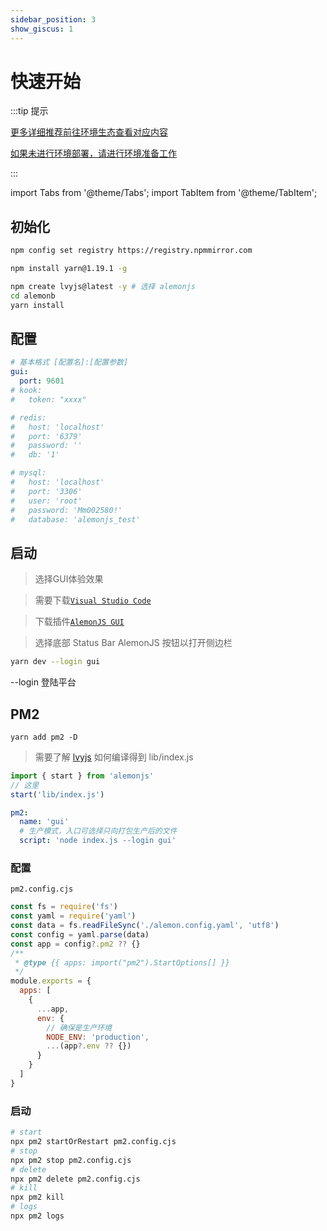```yaml
---
sidebar_position: 3
show_giscus: 1
---
```


# 快速开始

:::tip 提示

[更多详细推荐前往环境生态查看对应内容](/docs/intro)

[如果未进行环境部署，请进行环境准备工作](/docs/environment)

:::

import Tabs from '@theme/Tabs';
import TabItem from '@theme/TabItem';

## 初始化

```sh title="国内镜像，已安装可忽视"
npm config set registry https://registry.npmmirror.com
```

```sh title="文档统一采用yarn依赖工具"
npm install yarn@1.19.1 -g
```

```sh title="使用模板"
npm create lvyjs@latest -y # 选择 alemonjs
cd alemonb
yarn install
```

## 配置

```yaml title="alemon.config.yaml"
# 基本格式 [配置名]:[配置参数]
gui:
  port: 9601
# kook:
#   token: "xxxx"

# redis:
#   host: 'localhost'
#   port: '6379'
#   password: ''
#   db: '1'

# mysql:
#   host: 'localhost'
#   port: '3306'
#   user: 'root'
#   password: 'Mm002580!'
#   database: 'alemonjs_test'
```

## 启动

> 选择GUI体验效果

> 需要下载[`Visual Studio Code`](https://code.visualstudio.com/)

> 下载插件[`AlemonJS GUI`](https://marketplace.visualstudio.com/items?itemName=lemonade-x.alemonjs-gui)

> 选择底部 Status Bar AlemonJS 按钮以打开侧边栏

```sh title="以开发模式启动，并选择gui"
yarn dev --login gui
```

--login 登陆平台

## PM2

```shell title="安装PM2"
yarn add pm2 -D
```

> 需要了解 [lvyjs](https://lvyjs.dev) 如何编译得到 lib/index.js

```js title="index.js"
import { start } from 'alemonjs'
// 这里
start('lib/index.js')
```

```yaml title="alemon.config.yaml"
pm2:
  name: 'gui'
  # 生产模式，入口可选择只向打包生产后的文件
  script: 'node index.js --login gui'
```

### 配置

`pm2.config.cjs`

```js title="pm2.config.cjs"
const fs = require('fs')
const yaml = require('yaml')
const data = fs.readFileSync('./alemon.config.yaml', 'utf8')
const config = yaml.parse(data)
const app = config?.pm2 ?? {}
/**
 * @type {{ apps: import("pm2").StartOptions[] }}
 */
module.exports = {
  apps: [
    {
      ...app,
      env: {
        // 确保是生产环境
        NODE_ENV: 'production',
        ...(app?.env ?? {})
      }
    }
  ]
}
```

### 启动

```sh
# start
npx pm2 startOrRestart pm2.config.cjs
# stop
npx pm2 stop pm2.config.cjs
# delete
npx pm2 delete pm2.config.cjs
# kill
npx pm2 kill
# logs
npx pm2 logs
```
